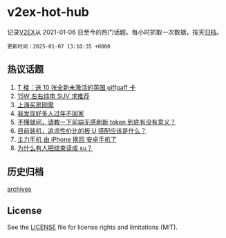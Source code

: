 # v2ex-hot-hub

 记录[V2EX](https://www.v2ex.com/)从 2021-01-06 日至今的热门话题。每小时抓取一次数据，按天[归档](archives)。

`更新时间：2025-01-07 13:10:35 +0800`

## 热议话题

1. [T 楼：送 10 张全新未激活的英国 giffgaff 卡](https://www.v2ex.com/t/1102985)
1. [15W 左右纯电 SUV 求推荐](https://www.v2ex.com/t/1102901)
1. [上海买房刚需](https://www.v2ex.com/t/1102881)
1. [我发现好多人过年不回家](https://www.v2ex.com/t/1103078)
1. [不懂就问，请教一下前端无感刷新 token 到底有没有意义？](https://www.v2ex.com/t/1102949)
1. [目前装机，追求性价比的板 U 搭配应该是什么？](https://www.v2ex.com/t/1102884)
1. [主力手机 由 iPhone 换回 安卓手机了](https://www.v2ex.com/t/1102883)
1. [为什么有人把结束读成 su？](https://www.v2ex.com/t/1103072)

## 历史归档

[archives](archives)

## License

See the [LICENSE](LICENSE) file for license rights and limitations (MIT).
